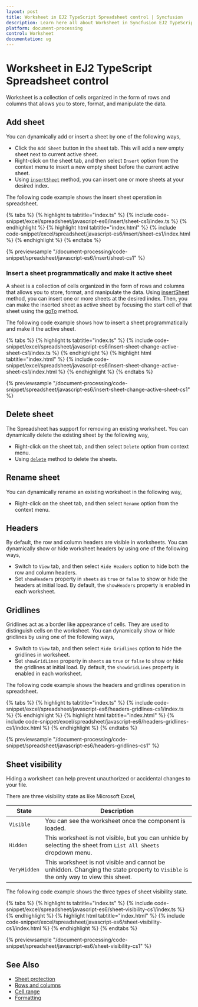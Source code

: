 ```yaml
---
layout: post
title: Worksheet in EJ2 TypeScript Spreadsheet control | Syncfusion
description: Learn here all about Worksheet in Syncfusion EJ2 TypeScript Spreadsheet control of Syncfusion Essential JS 2 and more.
platform: document-processing
control: Worksheet 
documentation: ug
---
```


# Worksheet in EJ2 TypeScript Spreadsheet control

Worksheet is a collection of cells organized in the form of rows and columns that allows you to store, format, and manipulate the data.

## Add sheet

You can dynamically add or insert a sheet by one of the following ways,

* Click the `Add Sheet` button in the sheet tab. This will add a new empty sheet next to current active sheet.
* Right-click on the sheet tab, and then select `Insert` option from the context menu to insert a new empty sheet before the current active sheet.
* Using [`insertSheet`](https://ej2.syncfusion.com/documentation/api/spreadsheet/#insertsheet) method, you can insert one or more sheets at your desired index.

The following code example shows the insert sheet operation in spreadsheet.

{% tabs %}
{% highlight ts tabtitle="index.ts" %}
{% include code-snippet/excel/spreadsheet/javascript-es6/insert/sheet-cs1/index.ts %}
{% endhighlight %}
{% highlight html tabtitle="index.html" %}
{% include code-snippet/excel/spreadsheet/javascript-es6/insert/sheet-cs1/index.html %}
{% endhighlight %}
{% endtabs %}
        
{% previewsample "/document-processing/code-snippet/spreadsheet/javascript-es6/insert/sheet-cs1" %}

### Insert a sheet programmatically and make it active sheet

A sheet is a collection of cells organized in the form of rows and columns that allows you to store, format, and manipulate the data. Using [insertSheet](https://ej2.syncfusion.com/documentation/api/spreadsheet/#insertsheet) method, you can insert one or more sheets at the desired index. Then, you can make the inserted sheet as active sheet by focusing the start cell of that sheet using the [goTo](https://ej2.syncfusion.com/documentation/api/spreadsheet/#goto) method.

The following code example shows how to insert a sheet programmatically and make it the active sheet.

{% tabs %}
{% highlight ts tabtitle="index.ts" %}
{% include code-snippet/excel/spreadsheet/javascript-es6/insert-sheet-change-active-sheet-cs1/index.ts %}
{% endhighlight %}
{% highlight html tabtitle="index.html" %}
{% include code-snippet/excel/spreadsheet/javascript-es6/insert-sheet-change-active-sheet-cs1/index.html %}
{% endhighlight %}
{% endtabs %}
        
{% previewsample "/document-processing/code-snippet/spreadsheet/javascript-es6/insert-sheet-change-active-sheet-cs1" %}

## Delete sheet

The Spreadsheet has support for removing an existing worksheet. You can dynamically delete the existing sheet by the following way,

* Right-click on the sheet tab, and then select `Delete` option from context menu.
* Using [`delete`](https://ej2.syncfusion.com/documentation/api/spreadsheet/#delete ) method to delete the sheets.

## Rename sheet

You can dynamically rename an existing worksheet in the following way,

* Right-click on the sheet tab, and then select `Rename` option from the context menu.

## Headers

By default, the row and column headers are visible in worksheets. You can dynamically show or hide worksheet headers by using one of the following ways,

* Switch to `View` tab, and then select `Hide Headers` option to hide both the row and column headers.
* Set `showHeaders` property in `sheets` as `true` or `false` to show or hide the headers at initial load. By default, the `showHeaders` property is enabled in each worksheet.

## Gridlines

Gridlines act as a border like appearance of cells. They are used to distinguish cells on the worksheet. You can dynamically show or hide gridlines by using one of the following ways,

* Switch to `View` tab, and then select `Hide Gridlines` option to hide the gridlines in worksheet.
* Set `showGridLines` property in `sheets` as `true` or `false` to show or hide the gridlines at initial load. By default, the `showGridLines` property is enabled in each worksheet.

The following code example shows the headers and gridlines operation in spreadsheet.

{% tabs %}
{% highlight ts tabtitle="index.ts" %}
{% include code-snippet/excel/spreadsheet/javascript-es6/headers-gridlines-cs1/index.ts %}
{% endhighlight %}
{% highlight html tabtitle="index.html" %}
{% include code-snippet/excel/spreadsheet/javascript-es6/headers-gridlines-cs1/index.html %}
{% endhighlight %}
{% endtabs %}
        
{% previewsample "/document-processing/code-snippet/spreadsheet/javascript-es6/headers-gridlines-cs1" %}

## Sheet visibility

Hiding a worksheet can help prevent unauthorized or accidental changes to your file.

There are three visibility state as like Microsoft Excel,

| State | Description |
|-------|---------|
| `Visible` | You can see the worksheet once the component is loaded. |
| `Hidden` | This worksheet is not visible, but you can unhide by selecting the sheet from `List All Sheets` dropdown menu. |
| `VeryHidden` | This worksheet is not visible and cannot be unhidden. Changing the state property to `Visible` is the only way to view this sheet. |

The following code example shows the three types of sheet visibility state.

{% tabs %}
{% highlight ts tabtitle="index.ts" %}
{% include code-snippet/excel/spreadsheet/javascript-es6/sheet-visibility-cs1/index.ts %}
{% endhighlight %}
{% highlight html tabtitle="index.html" %}
{% include code-snippet/excel/spreadsheet/javascript-es6/sheet-visibility-cs1/index.html %}
{% endhighlight %}
{% endtabs %}
        
{% previewsample "/document-processing/code-snippet/spreadsheet/javascript-es6/sheet-visibility-cs1" %}

## See Also

* [Sheet protection](./protect-sheet)
* [Rows and columns](./rows-and-columns)
* [Cell range](./cell-range)
* [Formatting](./formatting)
